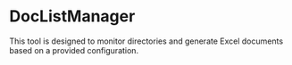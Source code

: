 # DocListManager
This tool is designed to monitor directories and generate Excel documents based on a provided configuration.
